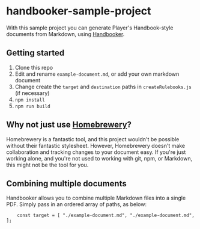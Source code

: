 # handbooker-sample-project

With this sample project you can generate Player's Handbook-style documents from Markdown, using [Handbooker](https://github.com/monolith-games/handbooker).

## Getting started

1. Clone this repo
2. Edit and rename `example-document.md`, or add your own markdown document
3. Change create the `target` and `destination` paths in `createRulebooks.js` (if necessary)
4. `npm install`
5. `npm run build`

## Why not just use [Homebrewery](http://homebrewery.naturalcrit.com/)?

Homebrewery is a fantastic tool, and this project wouldn't be possible without their fantastic stylesheet. However, Homebrewery doesn't make collaboration and tracking changes to your document easy. If you're just working alone, and you're not used to working with git, npm, or Markdown, this might not be the tool for you.

## Combining multiple documents

Handbooker allows you to combine multiple Markdown files into a single PDF. Simply pass in an ordered array of paths, as below:

```
    const target = [ "./example-document.md", "./example-document.md", ];
```
